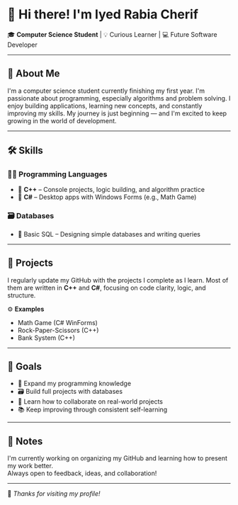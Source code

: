 # 👋 Hi there! I'm Iyed Rabia Cherif

🎓 **Computer Science Student** | 💡 Curious Learner | 💻 Future Software Developer

---

## 🧠 About Me  
I'm a computer science student currently finishing my first year. I'm passionate about programming, especially algorithms and problem solving. I enjoy building applications, learning new concepts, and constantly improving my skills. My journey is just beginning — and I'm excited to keep growing in the world of development.

---

## 🛠️ Skills

### 👨‍💻 Programming Languages  
- 🔹 **C++** – Console projects, logic building, and algorithm practice  
- 🔹 **C#** – Desktop apps with Windows Forms (e.g., Math Game)

### 🗃️ Databases  
- 📌 Basic SQL – Designing simple databases and writing queries

---

## 📂 Projects  
I regularly update my GitHub with the projects I complete as I learn. Most of them are written in **C++** and **C#**, focusing on code clarity, logic, and structure.

⚙️ **Examples**  
- Math Game (C# WinForms)  
- Rock-Paper-Scissors (C++)  
- Bank System (C++)  

---

## 🎯 Goals  
- 🚀 Expand my programming knowledge  
- 🗃️ Build full projects with databases  
- 🤝 Learn how to collaborate on real-world projects  
- 📚 Keep improving through consistent self-learning

---

## 📌 Notes  
I'm currently working on organizing my GitHub and learning how to present my work better.  
Always open to feedback, ideas, and collaboration!

---

🌟 _Thanks for visiting my profile!_  

